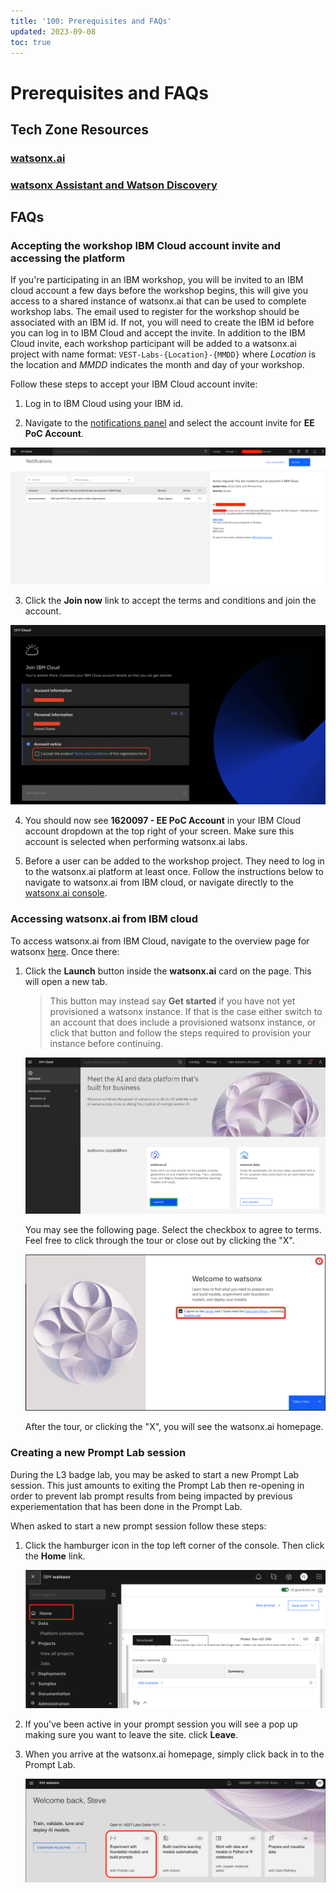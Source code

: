 ```yaml
---
title: '100: Prerequisites and FAQs'
updated: 2023-09-08
toc: true
---
```


# Prerequisites and FAQs

## Tech Zone Resources

### [watsonx.ai](https://techzone.ibm.com/collection/tech-zone-certified-base-images/journey-watsonx)

### [watsonx Assistant and Watson Discovery](https://techzone.ibm.com/collection/watson-enterprise/environments)


## FAQs

### Accepting the workshop IBM Cloud account invite and accessing the platform

If you're participating in an IBM workshop, you will be invited to an IBM cloud account a few days before the workshop begins, this will give you access to a shared instance of watsonx.ai that can be used to complete workshop labs. The email used to register for the workshop should be associated with an IBM id. If not, you will need to create the IBM id before you can log in to IBM Cloud and accept the invite.  In addition to the IBM Cloud invite, each workshop participant will be added to a watsonx.ai project with name format: `VEST-Labs-{Location}-{MMDD}` where _Location_ is the location and _MMDD_ indicates the month and day of your workshop.

Follow these steps to accept your IBM Cloud account invite:

1. Log in to IBM Cloud using your IBM id.

2. Navigate to the [notifications panel](https://cloud.ibm.com/notifications) and select the account invite for **EE PoC Account**.

![](images/100/cloud-notifications.png)

3. Click the **Join now** link to accept the terms and conditions and join the account. 

![](images/100/join-cloud-account.png)

4. You should now see **1620097 - EE PoC Account** in your IBM Cloud account dropdown at the top right of your screen.  Make sure this account is selected when performing watsonx.ai labs.

5. Before a user can be added to the workshop project. They need to log in to the watsonx.ai platform at least once. Follow the instructions below to navigate to watsonx.ai from IBM cloud, or navigate directly to the [watsonx.ai console](https://dataplatform.cloud.ibm.com/wx/home?context=wx).

### Accessing watsonx.ai from IBM cloud

To access watsonx.ai from IBM Cloud, navigate to the overview page for watsonx [here](https://cloud.ibm.com/watsonx/overview). Once there:

1. Click the **Launch** button inside the **watsonx.ai** card on the page. This will open a new tab.

      > This button may instead say **Get started** if you have not yet provisioned a watsonx instance. If that is the case either switch to an account that does include a provisioned watsonx instance, or click that button and follow the steps required to provision your instance before continuing.

      ![launch_ai](./images/100/launch-watsonx.png)

      You may see the following page. Select the checkbox to agree to terms. Feel free to click through the tour or close out by clicking the "X".

      ![take_tour](./images/100/take-tour.png)

      After the tour, or clicking the "X", you will see the watsonx.ai homepage. 

### Creating a new Prompt Lab session

During the L3 badge lab, you may be asked to start a new Prompt Lab session.  This just amounts to exiting the Prompt Lab then re-opening in order to prevent lab prompt results from being impacted by previous experiementation that has been done in the Prompt Lab.  

When asked to start a new prompt session follow these steps:

1. Click the hamburger icon in the top left corner of the console. Then click the **Home** link.

   ![click_home](./images/100/click-home.png)

2. If you've been active in your prompt session you will see a pop up making sure you want to leave the site. click **Leave**.

3. When you arrive at the watsonx.ai homepage, simply click back in to the Prompt Lab.

   ![homepage_promptlab](./images/100/homepage-promptlab.png)
